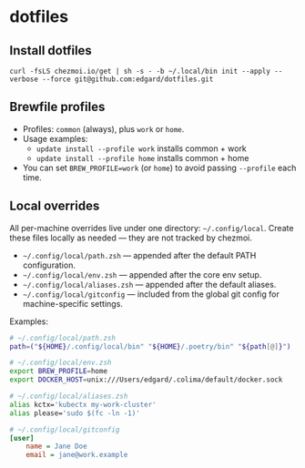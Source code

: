 # dotfiles

## Install dotfiles

    curl -fsLS chezmoi.io/get | sh -s - -b ~/.local/bin init --apply --verbose --force git@github.com:edgard/dotfiles.git

## Brewfile profiles

- Profiles: `common` (always), plus `work` or `home`.
- Usage examples:
  - `update install --profile work` installs common + work
  - `update install --profile home` installs common + home
- You can set `BREW_PROFILE=work` (or `home`) to avoid passing `--profile` each time.

## Local overrides

All per-machine overrides live under one directory: `~/.config/local`. Create these files locally as needed — they are not tracked by chezmoi.

- `~/.config/local/path.zsh` — appended after the default PATH configuration.
- `~/.config/local/env.zsh` — appended after the core env setup.
- `~/.config/local/aliases.zsh` — appended after the default aliases.
- `~/.config/local/gitconfig` — included from the global git config for machine-specific settings.

Examples:

```zsh
# ~/.config/local/path.zsh
path=("${HOME}/.config/local/bin" "${HOME}/.poetry/bin" "${path[@]}")
```

```zsh
# ~/.config/local/env.zsh
export BREW_PROFILE=home
export DOCKER_HOST=unix:///Users/edgard/.colima/default/docker.sock
```

```zsh
# ~/.config/local/aliases.zsh
alias kctx='kubectx my-work-cluster'
alias please='sudo $(fc -ln -1)'
```

```ini
# ~/.config/local/gitconfig
[user]
    name = Jane Doe
    email = jane@work.example
```
